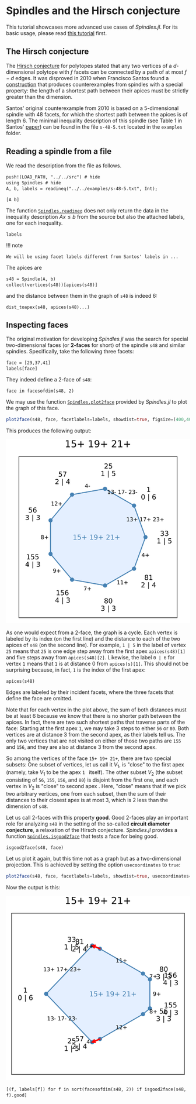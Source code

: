 # Spindles and the Hirsch conjecture
This tutorial showcases more advanced use cases of *Spindles.jl*. For its basic usage, please read [this tutorial](@ref "First steps") first.

## The Hirsch conjecture
The [Hirsch conjecture](https://en.wikipedia.org/wiki/Hirsch_conjecture) for polytopes stated that any two vertices of a $d$-dimensional polytope with $f$ facets can be connected by a path of at most $f-d$ edges. It was disproved in 2010 when Francisco Santos found a [construction](https://arxiv.org/abs/1006.2814) that produces counterexamples from spindles with a special property: the length of a shortest path between their apices must be strictly greater than the dimension.

Santos' original counterexample from 2010 is based on a 5-dimensional spindle with 48 facets, for which the shortest path between the apices is of length 6. The minimal inequality description of this spindle (see Table 1 in Santos' [paper](https://arxiv.org/pdf/1006.2814)) can be found in the file `s-48-5.txt` located in the `examples` folder.

## Reading a spindle from a file
We read the description from the file as follows.
```@example s48
push!(LOAD_PATH, "../../src") # hide
using Spindles # hide
A, b, labels = readineq("../../examples/s-48-5.txt", Int);
```

```@example s48
[A b]
```
The function [`Spindles.readineq`](@ref) does not only return the data in the inequality description $Ax \le b$ from the source but also the attached labels, one for each inequality.

```@example s48
labels
```


!!! note

    We will be using facet labels different from Santos' labels in ...

The apices are
```@example s48
s48 = Spindle(A, b)
collect(vertices(s48))[apices(s48)]
```

and the distance between them in the graph of `s48` is indeed 6:
```@example s48
dist_toapex(s48, apices(s48)...)
```

## Inspecting faces
The original motivation for developing *Spindles.jl* was the search for special two-dimensional faces (or **2-faces** for short) of the spindle `s48` and similar spindles. Specifically, take the following three facets:

```@example s48
face = [29,37,41]
labels[face]
```

They indeed define a 2-face of `s48`:
```@example s48
face in facesofdim(s48, 2)
```

We may use the function [`Spindles.plot2face`](@ref) provided by *Spindles.jl* to plot the graph of this face.
```julia
plot2face(s48, face, facetlabels=labels, showdist=true, figsize=(400,400))
```

This produces the following output:

![](s48.svg)

As one would expect from a 2-face, the graph is a cycle. Each vertex is labeled by its index (on the first line) and the distance to each of the two apices of `s48` (on the second line). For example, `1 | 5` in the label of vertex `25` means that `25` is one edge step away from the first apex `apices(s48)[1]` and five steps away from `apices(s48)[2]`.
Likewise, the label `0 | 6` for vertex `1` means that `1` is at distance 0 from `apices(s)[1]`. This should not be surprising because, in fact, `1` is the index of the first apex:

```@example s48
apices(s48)
```

Edges are labeled by their incident facets, where the three facets that define the face are omitted.

Note that for each vertex in the plot above, the sum of both distances must be at least 6 because we know that there is no shorter path between the apices. In fact, there are two such shortest paths that traverse parts of the face: Starting at the first apex `1`, we may take 3 steps to either `56` or `80`. Both vertices are at distance 3 from the second apex, as their labels tell us. 
The only two vertices that are not visited on either of those two paths are `155` and `156`, and they are also at distance 3 from the second apex. 

So among the vertices of the face `15+ 19+ 21+`, there are two special subsets:
One subset of vertices, let us call it $V_1$, is "close" to the first apex (namely, take $V_1$ to be the apex `1 ` itself). The other subset $V_2$ (the subset consisting of `56`, `155`, `156`, and `80`) is disjoint from the first one, and each vertex in $V_2$ is "close" to second apex . Here, "close" means that if we pick two arbitrary vertices, one from each subset, then the sum of their distances to their closest apex is at most 3, which is 2 less than the dimension of `s48`.

Let us call 2-faces with this property **good**. Good 2-faces play an important role for analyzing `s48` in the setting of the so-called **circuit diameter conjecture**, a relaxation of the Hirsch conjecture. *Spindles.jl* provides a function [`Spindles.isgood2face`](@ref) that tests a face for being good.

```@example s48
isgood2face(s48, face)
```





Let us plot it again, but this time not as a graph but as a two-dimensional projection. This is achieved by setting the option `usecoordinates` to `true`:
```julia
plot2face(s48, face, facetlabels=labels, showdist=true, usecoordinates=true, figsize=(400,400))
```

Now the output is this:

![](s48_geom.svg)


```@example s48
[(f, labels[f]) for f in sort(facesofdim(s48, 2)) if isgood2face(s48, f).good]
```

